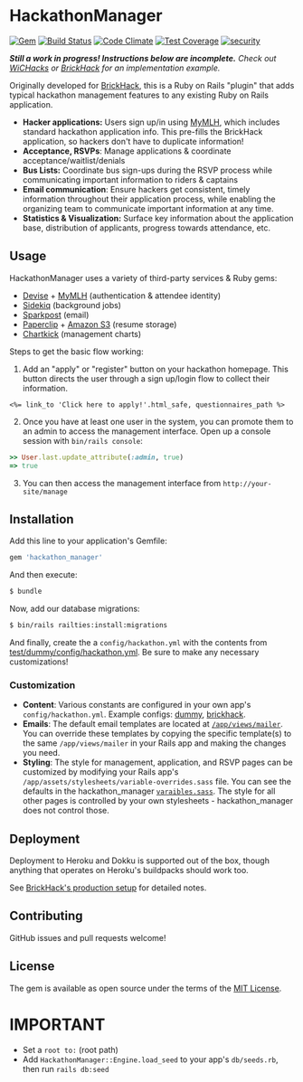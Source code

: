 # HackathonManager

[![Gem](https://img.shields.io/gem/v/hackathon_manager.svg)](https://rubygems.org/gems/hackathon_manager/)
[![Build Status](https://travis-ci.org/codeRIT/hackathon_manager.svg?branch=master)](https://travis-ci.org/codeRIT/hackathon_manager)
[![Code Climate](https://codeclimate.com/github/codeRIT/hackathon_manager/badges/gpa.svg)](https://codeclimate.com/github/codeRIT/hackathon_manager)
[![Test Coverage](https://codeclimate.com/github/codeRIT/hackathon_manager/badges/coverage.svg)](https://codeclimate.com/github/codeRIT/hackathon_manager/coverage)
[![security](https://hakiri.io/github/codeRIT/hackathon_manager/master.svg)](https://hakiri.io/github/codeRIT/hackathon_manager/master)

***Still a work in progress! Instructions below are incomplete.** Check out [WiCHacks](https://github.com/Women-in-Computing-at-RIT/wichacks.io) or [BrickHack](https://github.com/codeRIT/brickhack.io) for an implementation example.*

Originally developed for [BrickHack](https://github.com/codeRIT/brickhack.io), this is a Ruby on Rails "plugin" that adds typical hackathon management features to any existing Ruby on Rails application.

* **Hacker applications:** Users sign up/in using [MyMLH](https://my.mlh.io/), which includes standard hackathon application info. This pre-fills the BrickHack application, so hackers don't have to duplicate information!
* **Acceptance, RSVPs**: Manage applications & coordinate acceptance/waitlist/denials
* **Bus Lists:** Coordinate bus sign-ups during the RSVP process while communicating important information to riders & captains
* **Email communication**: Ensure hackers get consistent, timely information throughout their application process, while enabling the organizing team to communicate important information at any time.
* **Statistics & Visualization:** Surface key information about the application base, distribution of applicants, progress towards attendance, etc.

## Usage

HackathonManager uses a variety of third-party services & Ruby gems:

* [Devise](https://github.com/plataformatec/devise) + [MyMLH](https://my.mlh.io/) (authentication & attendee identity)
* [Sidekiq](https://github.com/mperham/sidekiq) (background jobs)
* [Sparkpost](https://www.sparkpost.com/) (email)
* [Paperclip](https://github.com/thoughtbot/paperclip) + [Amazon S3](https://aws.amazon.com/s3/) (resume storage)
* [Chartkick](http://chartkick.com/) (management charts)

Steps to get the basic flow working:

1. Add an "apply" or "register" button on your hackathon homepage. This button directs the user through a sign up/login flow to collect their information.
```erb
<%= link_to 'Click here to apply!'.html_safe, questionnaires_path %>
```

2. Once you have at least one user in the system, you can promote them to an admin to access the management interface. Open up a console session with `bin/rails console`:
```ruby
>> User.last.update_attribute(:admin, true)
=> true
```

3. You can then access the management interface from `http://your-site/manage`

## Installation

Add this line to your application's Gemfile:

```ruby
gem 'hackathon_manager'
```

And then execute:
```bash
$ bundle
```

Now, add our database migrations:
```bash
$ bin/rails railties:install:migrations
```

And finally, create the a `config/hackathon.yml` with the contents from [test/dummy/config/hackathon.yml](test/dummy/config/hackathon.yml). Be sure to make any necessary customizations!

### Customization

* **Content**: Various constants are configured in your own app's `config/hackathon.yml`. Example configs: [dummy]([test/dummy/config/hackathon.yml](test/dummy/config/hackathon.yml)), [brickhack](https://github.com/codeRIT/brickhack.io/blob/develop/config/hackathon.yml).
* **Emails**: The default email templates are located at [`/app/views/mailer`](https://github.com/codeRIT/brickhack.io/tree/develop/app/views/mailer). You can override these templates by copying the specific template(s) to the same `/app/views/mailer` in your Rails app and making the changes you need.
* **Styling**: The style for management, application, and RSVP pages can be customized by modifying your Rails app's `/app/assets/stylesheets/variable-overrides.sass` file. You can see the defaults in the hackathon_manager [`varaibles.sass`](https://github.com/codeRIT/hackathon_manager/blob/master/app/assets/stylesheets/variables.sass). The style for all other pages is controlled by your own stylesheets - hackathon_manager does not control those.

## Deployment

Deployment to Heroku and Dokku is supported out of the box, though anything that operates on Heroku's buildpacks should work too.

See [BrickHack's production setup](https://github.com/codeRIT/brickhack.io/wiki/Production-Environment-Setup) for detailed notes.

## Contributing

GitHub issues and pull requests welcome!

## License
The gem is available as open source under the terms of the [MIT License](http://opensource.org/licenses/MIT).


# IMPORTANT

* Set a `root to:` (root path)
* Add `HackathonManager::Engine.load_seed` to your app's `db/seeds.rb`, then run `rails db:seed`
